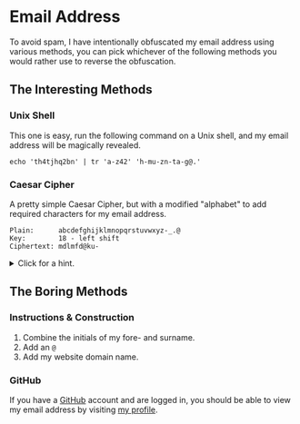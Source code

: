 <title>Contact</title>

# Email Address

To avoid spam, I have intentionally obfuscated my email address using various
methods, you can pick whichever of the following methods you would rather use
to reverse the obfuscation.

## The Interesting Methods

### Unix Shell

This one is easy, run the following command on a Unix shell, and my email
address will be magically revealed.

```
echo 'th4tjhq2bn' | tr 'a-z42' 'h-mu-zn-ta-g@.'
```

### Caesar Cipher

A pretty simple Caesar Cipher, but with a modified "alphabet" to add required
characters for my email address.

```
Plain:      abcdefghijklmnopqrstuvwxyz-_.@
Key:        18 - left shift
Ciphertext: mdlmfd@ku-
```

<details>
<summary>Click for a hint.</summary>

```
Cipher: mnopqrstuvwxyz-_.@abcdefghijkl
```

</details>

## The Boring Methods

### Instructions &amp; Construction

1. Combine the initials of my fore- and surname.
2. Add an `@`
3. Add my website domain name.

### GitHub

If you have a [GitHub](https://github.com/) account and are logged in, you
should be able to view my email address by visiting
[my profile](https://github.com/axvr).
